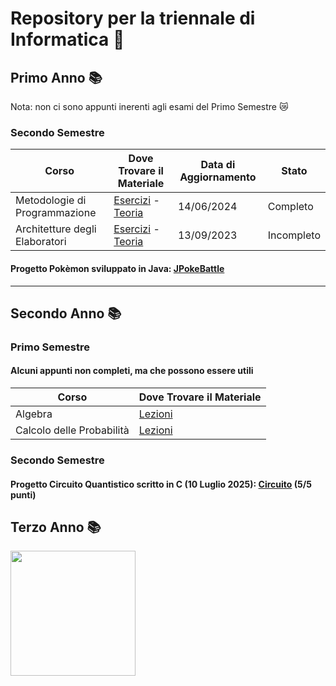 # Repository per la triennale di Informatica 🌸
## Primo Anno 📚
Nota: non ci sono appunti inerenti agli esami del Primo Semestre 😿
### Secondo Semestre
  | Corso                          | Dove Trovare il Materiale                                                                                   | Data di Aggiornamento      | Stato |
  |--------------------------------|------------------------------------------------------------------------------------------------------------|------------| ---------|
  | Metodologie di Programmazione  | [Esercizi](https://github.com/ajhxia/UNI/tree/main/Primo%20Anno/Metodologie%20di%20Programmazione/Esercizi) - [Teoria](https://github.com/ajhxia/UNI/tree/main/Primo%20Anno/Metodologie%20di%20Programmazione/Teoria)  | 14/06/2024 | Completo |
  | Architetture degli Elaboratori | [Esercizi](https://github.com/ajhxia/UNI/tree/main/Primo%20Anno/Architettura%20degli%20Elaboratori/Esercizi) - [Teoria](https://github.com/ajhxia/UNI/tree/main/Primo%20Anno/Architettura%20degli%20Elaboratori/Teoria)  | 13/09/2023 | Incompleto |

#### Progetto Pokèmon sviluppato in Java: [JPokeBattle](https://github.com/ajhxia/UNI/tree/main/Primo%20Anno/Metodologie%20di%20Programmazione/Project-JPokeBattle)
---
## Secondo Anno 📚
### Primo Semestre
#### Alcuni appunti non completi, ma che possono essere utili
  | Corso                          | Dove Trovare il Materiale                                                                                  |
  |--------------------------------|------------------------------------------------------------------------------------------------------------|
  | Algebra | [Lezioni](https://github.com/ajhxia/UNI/tree/main/Secondo%20Anno/Algebra)   |
  | Calcolo delle Probabilità | [Lezioni](https://github.com/ajhxia/UNI/tree/main/Secondo%20Anno/Calcolo%20delle%20Probabilit%C3%A0) |

### Secondo Semestre
#### Progetto Circuito Quantistico scritto in C (10 Luglio 2025): [Circuito](https://github.com/ajhxia/UNI/tree/main/Secondo%20Anno/Sistemi%20Operativi%20II/Progetto%20(Appello%2010%20Luglio%202025)) (5/5 punti)

## Terzo Anno 📚
<img src="https://i.pinimg.com/originals/38/83/8d/38838d2369fe10f9e3f03e92bde4883c.gif" width="200px">
